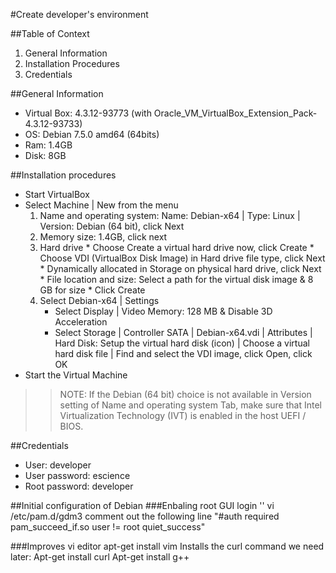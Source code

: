 #Create developer's environment

##Table of Context
1. General Information
2. Installation Procedures
3. Credentials

##General Information
* Virtual Box: 4.3.12-93773 (with Oracle_VM_VirtualBox_Extension_Pack-4.3.12-93733)
* OS:  Debian 7.5.0 amd64 (64bits)
* Ram: 1.4GB
* Disk: 8GB

##Installation procedures
* Start VirtualBox 
* Select Machine | New from the menu 
  1.	Name and operating system: Name: Debian-x64 | Type: Linux | Version: Debian (64 bit), click Next
  2.	Memory size: 1.4GB, click next
  3.	Hard drive
      * Choose Create a virtual hard drive now, click Create
      * Choose VDI (VirtualBox Disk Image) in Hard drive file type, click Next
      * Dynamically allocated in Storage on physical hard drive, click Next
      * File location and size: Select a path for the virtual disk image & 8 GB for size
      * Click Create
  4. Select Debian-x64 | Settings 
      * Select Display | Video Memory: 128 MB & Disable 3D Acceleration
      * Select Storage | Controller SATA | Debian-x64.vdi | Attributes | Hard Disk: Setup the virtual hard disk (icon) |  Choose a virtual hard disk file | Find and select the VDI image, click Open, click OK
* Start the Virtual Machine

> > NOTE: If the Debian (64 bit) choice is not available in Version setting of Name and operating system Tab, make sure that Intel Virtualization Technology (IVT) is enabled in the host UEFI / BIOS.

##Credentials
* User: developer
* User password: escience
* Root password: developer

##Initial configuration of Debian
###Enbaling root GUI login
'<su root>'
vi /etc/pam.d/gdm3
comment out the following line
"#auth required pam_succeed_if.so user != root quiet_success"

###Improves vi editor
apt-get install vim
Installs the curl command we need later: Apt-get install curl
Apt-get install g++


